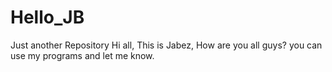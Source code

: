 # Hello_JB
Just another Repository
Hi all,
This is Jabez, How are you all guys? you can use my programs and let me know.
